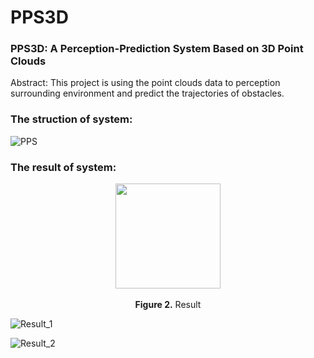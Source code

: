 # PPS3D
### PPS3D: A Perception-Prediction System Based on 3D Point Clouds
Abstract: This project is using the point clouds data to perception surrounding environment and predict the trajectories of obstacles.

### The struction of system:
![PPS](https://github.com/Zavieton/PPS3D/blob/main/figures/PPS.png)

### The result of system:

<p align="center">
<img src="https://github.com/Zavieton/PPS3D/blob/main/figures/result1.jpg" height = "168" alt="" align=center />
<br><br>
<b>Figure 2.</b> Result
</p>

![Result_1](https://github.com/Zavieton/PPS3D/blob/main/figures/result1.jpg)

![Result_2](https://github.com/Zavieton/PPS3D/blob/main/figures/result_2.jpg)

